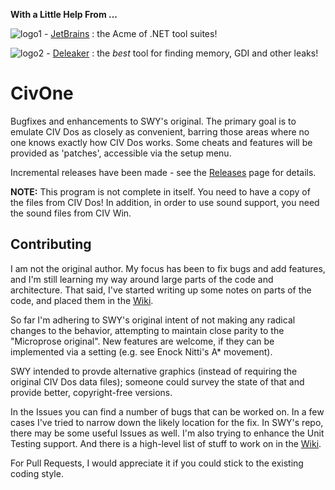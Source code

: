 **With a Little Help From ...**

![logo1](https://github.com/fire-eggs/yagp/blob/master/Files/jetbrains_sm.png) - [JetBrains](https://www.jetbrains.com/) : the Acme of .NET tool suites!

![logo2](https://github.com/fire-eggs/yagp/blob/master/Files/deleaker_logo.png) - [Deleaker](https://www.deleaker.com) : the _best_ tool for finding memory, GDI and other leaks!

# CivOne

Bugfixes and enhancements to SWY's original. The primary goal is to emulate CIV Dos as closely as convenient, 
barring those areas where no one knows exactly how CIV Dos works. Some cheats and features will be provided
as 'patches', accessible via the setup menu.

Incremental releases have been made - see the [Releases](https://github.com/fire-eggs/CivOne/releases) page for details.

**NOTE:**
This program is not complete in itself. You need to have a copy of the files from CIV Dos! In addition, in order
to use sound support, you need the sound files from CIV Win.

## Contributing

I am not the original author. My focus has been to fix bugs and add features, and I'm still learning my way 
around large parts of the code and architecture. That said, I've started writing up some notes on parts of the 
code, and placed them in the [Wiki](https://github.com/fire-eggs/CivOne/wiki).

So far I'm adhering to SWY's original intent of not making any radical changes to the behavior, attempting to
maintain close parity to the "Microprose original". New features are welcome, if they can be implemented via
a setting (e.g. see Enock Nitti's A* movement).

SWY intended to provde alternative graphics (instead of requiring the original CIV Dos data files); someone
could survey the state of that and provide better, copyright-free versions.

In the Issues you can find a number of bugs that can be worked on. In a few cases I've tried to narrow down
the likely location for the fix. In SWY's repo, there may be some useful Issues as well. I'm also trying to
enhance the Unit Testing support. And there is a high-level list of stuff to work on in the [Wiki](https://github.com/fire-eggs/CivOne/wiki).

For Pull Requests, I would appreciate it if you could stick to the existing coding style.
